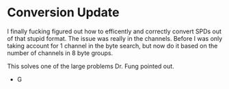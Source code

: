 # Conversion Update

I finally fucking figured out how to efficently and correctly convert SPDs out of that stupid format. The issue was really in the channels. Before I was only taking account for 1 channel in the byte search, but now do it based on the number of channels in 8 byte groups.

This solves one of the large problems Dr. Fung pointed out.

- G
